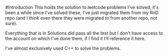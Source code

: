 #Introduction
This holds the solution to leetcode problems I've solved, it's been a while since I've solved these, I've just migrated them from my RnD repo (and I think even there they were migrated to from another repo, not sure).

Everything that is in Solutions did pass all the test but I don't have access to the account on which I've done them, if I find it I'll reference it here. 

I've almost exclusively used C++ to solve the problems.
